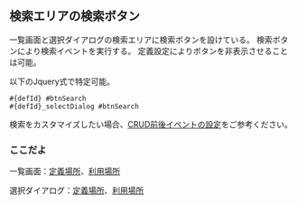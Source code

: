 ## 検索エリアの検索ボタン

一覧画面と選択ダイアログの検索エリアに検索ボタンを設けている。
検索ボタンにより検索イベントを実行する。
定義設定によりボタンを非表示させることは可能。

以下のJquery式で特定可能。
```
#{defId} #btnSearch
#{defId}_selectDialog #btnSearch
```

検索をカスタマイズしたい場合、[CRUD前後イベントの設定](comm.beforeAfter.md)をご参考ください。

### ここだよ
一覧画面：[定義場所](https://efwgrp.github.io/ske/svg/condition.search.listPage.def.svg)、[利用場所](https://efwgrp.github.io/ske/svg/condition.search.listPage.svg)

選択ダイアログ：[定義場所](https://efwgrp.github.io/ske/svg/condition.search.selectDialog.def.svg)、[利用場所](https://efwgrp.github.io/ske/svg/condition.search.selectDialog.svg)
